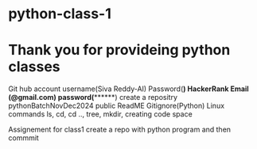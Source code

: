 # python-class-1
# Thank you for provideing python classes 
Git hub account username(Siva Reddy-AI)
                Password(**********)
HackerRank      Email (************@gmail.com)
                password(********)
create a repositry  pythonBatchNovDec2024 
                    public
                    ReadME
                    Gitignore(Python)
Linux commands   ls, cd, cd .., tree, mkdir, 
creating code space

Assignement for class1
    create a repo with python program and then commmit


